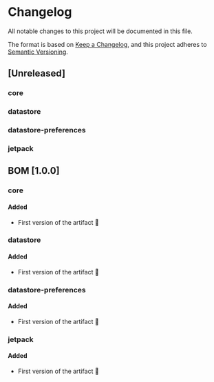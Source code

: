 # Changelog

All notable changes to this project will be documented in this file.

The format is based on [Keep a Changelog](https://keepachangelog.com/en/1.0.0/), and this project adheres
to [Semantic Versioning](https://semver.org/spec/v2.0.0.html).

## [Unreleased]
### core
### datastore
### datastore-preferences
### jetpack

## BOM [1.0.0]

### core
#### Added
- First version of the artifact 🎉

### datastore
#### Added
- First version of the artifact 🎉

### datastore-preferences
#### Added
- First version of the artifact 🎉

### jetpack
#### Added
- First version of the artifact 🎉

